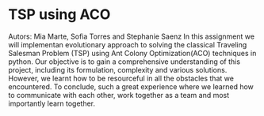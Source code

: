 # TSP using ACO 
Autors: Mia Marte, Sofia Torres and Stephanie Saenz 
In this assignment we will implementan evolutionary approach to solving the classical Traveling Salesman Problem (TSP) using Ant Colony Optimization(ACO) techniques in python. Our objective is to gain a comprehensive understanding of this project, including its formulation, complexity and various solutions. However, we learnt how to be resourceful in all the obstacles that we encountered. To conclude, such a great experience where we learned how to communicate with each other, work together as a team and most importantly learn together.
